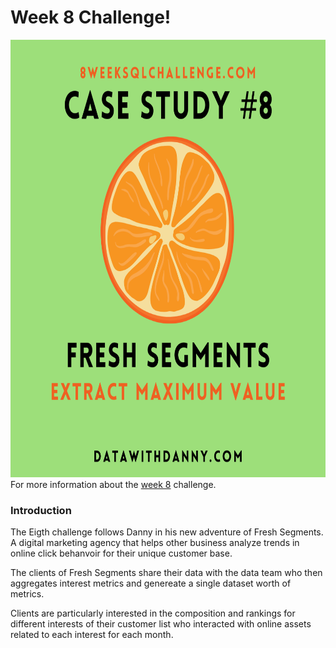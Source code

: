 # Week 8 Challenge!

<img src='fresh-segments.png' alt="Fresh Segments Logo" width=auto height="700">
For more information about the <a href="https://8weeksqlchallenge.com/case-study-8/">week 8</a> challenge. 

### Introduction
The Eigth challenge follows Danny in his new adventure of Fresh Segments. A digital marketing agency that helps other business analyze trends in online click behanvoir for their unique customer base.

The clients of Fresh Segments share their data with the data team who then aggregates interest metrics and genereate a single dataset worth of metrics.

Clients are particularly interested in the composition and rankings for different interests of their customer list who interacted with online assets related to each interest for each month.